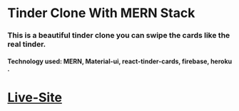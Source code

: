 # Tinder Clone With MERN Stack

### This is a beautiful tinder clone you can swipe the cards like the real tinder.

#### Technology used: MERN, Material-ui, react-tinder-cards, firebase, heroku .

# [Live-Site](https://new-tinder-clone.web.app/)
